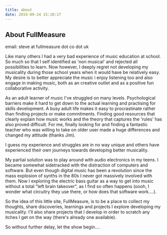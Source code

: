 ```yaml
---
title: about
date: 2019-09-24 15:10:17
---
```


## About FullMeasure

email: steve at fullmeasure dot co dot uk

Like many others I had a very bad experience of music education at school. So much so that I self identified as 'non musical' and rejected all possibilities to learn. Now however, I deeply regret not developing my musicality during those school years when it would have be relatively easy. My desire is to better appreciate the music i enjoy listening too and also engage in making music, both as an creative outlet and as a positive fun collaborative activity.

As an adult learner of music I've struggled on many levels. Psychological barriers make it hard to get down to the actual learning and practising for skills development. A busy adult life makes it easy to procrastinate rather than finding projects or make commitments. Finding good resources that clearly explain how music works and the theory that captures the 'rules' has also proved difficult. For me, finally looking for and finding a fantastic teacher who was willing to take on older user made a huge differences and changed my attitude (thanks Jim).

I guess my experience and struggles are in no way unique and others have experienced their own journeys towards developing better musicality.

My partial solution was to play around with audio electronics in my teens. I became somewhat sidetracked with the distraction of computers and software. But even though digital music has been a revolution since the mass explosion of synths in the 80s I never got massively involved with them. Now I exploring the electric bass guitar as a way to get into music without a total "left brain takeover", as I find so often happens (oooh, I wonder what circuitry they use there, or how does that software work....).

So the idea of this little site, FullMeasure, is to be a place to collect my thoughts, share discoveries, learnings and projects I explore developing my musicality. I'll also share projects that I develop in order to scratch any itches I get on the way (there's already one available).

So without further delay, let the show begin....
